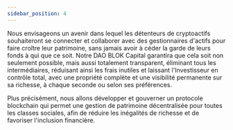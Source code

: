 ```yaml
---
sidebar_position: 4
---
```


Nous envisageons un avenir dans lequel les détenteurs de cryptoactifs souhaiteront se connecter et collaborer avec des gestionnaires d'actifs pour faire croître leur patrimoine, sans jamais avoir à céder la garde de leurs fonds à qui que ce soit. Notre DAO BLOK Capital garantira que cela soit non seulement possible, mais aussi totalement transparent, éliminant tous les intermédiaires, réduisant ainsi les frais inutiles et laissant l'Investisseur en contrôle total, avec une propriété complète et une visibilité permanente sur sa richesse, à chaque seconde ou selon ses préférences.

Plus précisément, nous allons développer et gouverner un protocole blockchain qui permet une gestion de patrimoine décentralisée pour toutes les classes sociales, afin de réduire les inégalités de richesse et de favoriser l'inclusion financière.
